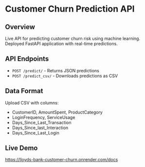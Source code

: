 # Customer Churn Prediction API

## Overview
Live API for predicting customer churn risk using machine learning. Deployed FastAPI application with real-time predictions.

## API Endpoints
- `POST /predict/` - Returns JSON predictions
- `POST /predict_csv/` - Downloads predictions as CSV

## Data Format
Upload CSV with columns:
- CustomerID, AmountSpent, ProductCategory
- LoginFrequency, ServiceUsage  
- Days_Since_Last_Transaction
- Days_Since_last_Interaction
- Days_Since_Last_Login

## Live Demo
https://lloyds-bank-customer-churn.onrender.com/docs
